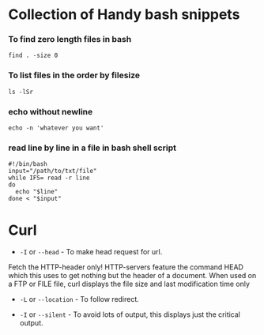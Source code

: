 # Collection of Handy bash snippets

### To find zero length files in bash

`find . -size 0`

### To list files in the order by filesize

`ls -lSr`

### echo without newline

`echo -n 'whatever you want'`

### read line by line in a file in bash shell script

```
#!/bin/bash
input="/path/to/txt/file"
while IFS= read -r line
do
  echo "$line"
done < "$input"
```

# Curl

* ` -I ` or `--head`  - To make head request for url.

Fetch the HTTP-header only! HTTP-servers feature the command HEAD which this uses to get nothing but the header of a document. When used on a FTP or FILE file, curl  displays the file size and last modification time only

*  ` -L ` or `--location` - To follow redirect. 

*  `-I` or `--silent` - To avoid lots of output, this displays just the critical output.




